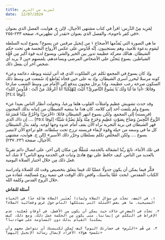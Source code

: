 ```yaml
---
title:  لمزيد من الدرس
date:  12/07/2024
---
```


لِمَزِيد مِنْ الدَّرس: اقرأ في كتاب مشتهى الأجيال، لإلن ج. هوايت، الفصل الذي بعنوان «في كفر ناحوم»، والفصل الذي بعنوان «تقدر أن تطهرني»، صفحة ٢٣٣-٢٥٥.

ما هي الصورة التي يُقدِّمها الأصحاح ١ من إنجيل مرقس عن يسوع؟ يسوع لديه السلطة ليقوم بدعوة تلاميذ، وهم يستجيبون. إنَّه قُدّوس على عكس الأرواح النجسة هي تحت حكم الشيطان. هنالك معركة عظيمة تدور بين الخير والشر، ويسوع لديه قوة أكبر مِن قُوَّة الشياطين. يسوع يَتحنَّن على الأشخاص المرضى ويساعدهم، يلمسهم حين لا يريد أي شخص آخر أن يفعل ذلك.

«وإذ كان يسوع في المجمع تكلم عن الملكوت الذي قد أتى ليثبته ويوطد دعائمه وعن كونه مرسلا ليحرر أسرى الشيطان. وإذ به على حين فجأة يُقاطَع إذ سُمعت في وسط ذلك السكون صرخة رعب عظيمة. وإذا برجل مجنون يندفع إلى الأمام من وسط الشعب صارخا وقائلا: ‹آهِ! مَا لَنَا وَلَك َيَا يَسُوعُ النَّاصِرِيُّ؟ أَتَيْتَ لِتُهْلِكَنَا! أَنَا أَعْرِفُكَ مَنْ أَنْتَ : قُدُّوسُ اللهِ!› [لوقا ٣٤:٤].

«وقد حدث تشويش عظيم وامتلأت القلوب هلعا ورعبا، وتحولت أنظار الناس بعيدا عن يسوع ولم يلتفت أحد إلى كلامه. كان هذا ما يبتغيه الشيطان من إتيانه بذلك المجنون (فريسته) إلى المجمع. ولكن يسوع انتهر الشيطان قائلا: ‹اخْرَسْ! وَاخْرُجْ مِنْهُ! فَصَرَعَهُ الرُّوحُ النَّجِسُ وَصَاحَ بِصَوْتٍ عَظِيمٍ وَخَرَجَ مِنْهُ وَلَمْ يَضُرَّهُ شَيْئًا› [لوقا ٣٥:٤] .... إن ذاك الذي قهر الشيطان في برية التجربة نراه الآن يقف أمام عدوه وجها لوجه. ولقد بذل الشيطان كل ما في وسعه من حيلة وقوة لإبقاء فريسته ترزح تحت سلطانه. فلو تراجع الآن لانتصر يسوع .... ولكن المخلِّص تكلم بسلطان وحرَّر ذلك الأسير» (إلن ج. هوايت، مشتهى الأجيال، صفحة ٢٣٦، ٢٣٧).

في تلك الأثناء، تابَعَ ربَّنا انشغاله بالخدمة، مُتنقِّلًا مِن مكان إلى آخر، على اتصال دائم تقريبًا بالعديد من الناس. كيف حافظ على نهج هادئ وثبات في الخدمة ومع الناس؟ لا شك أنه فعل ذلك مِن خلال اختبار الصلاة اليومية.

فكِّر فيما يمكن أن يكون جدولًا عمليًا لك فيما يتعلق بتخصيص وقت لك للصلاة ولدراسة الكتاب المقدس. ابحث عَمَّا يناسبك، واقضِ ذلك الوقت في تنمية روح مُسالِمة، مُقادة من خلال الروح القدس وكلمة الله.

**أسئلة للنقاش**

`١. في الصف، تحدَّث عن سؤال الصلاة ولماذا تُعتَبر الصلاة هامَّة جدًا في الحياة المسيحية. ما هي بعض الأسئلة التي يمتلكها الناس حول غرض وفعالية الصلاة؟`

`٢. تحدَّث في الصف عن حالات حيث يمكن أن يكون مِن الأفضل، في أوقاتٍ مُعيَّنة، عدم الإفراط في التكلُّم عن إيماننا. متى يكون مِن الحكمة عمل ذلك، ومع ذلك، كيف يمكننا القيام بذلك دون المساومة على شهادتنا؟`

`٣. مَن هُم «البُرص» في حضارتك اليوم؟ كيف يُمكِن لكنيستك أن تتواصل معهم وأن «تلمس» هؤلاء الأفراد لإيصال رسالة الإنجيل إليهم؟`